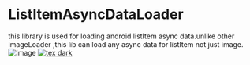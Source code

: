 # ListItemAsyncDataLoader
this library is used for loading android listItem async data.unlike other imageLoader ,this lib can load any async data for listItem not just image.
![image](https://github.com/lchli1314@sina.com/ListItemAsyncDataLoader/tree/master/LoaderLibrary/screenshot/shot_net_picturelist.png)
[![tex dark](https://github.com/altercation/solarized/raw/master/img/screen-tex-dark-th.png)](https://github.com/altercation/solarized/raw/master/img/screen-tex-dark.png)
